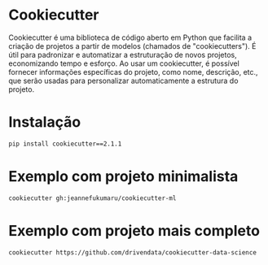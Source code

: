 # Cookiecutter

Cookiecutter é uma biblioteca de código aberto em Python que facilita a criação de projetos a partir de modelos (chamados de "cookiecutters"). É útil para padronizar e automatizar a estruturação de novos projetos, economizando tempo e esforço. Ao usar um cookiecutter, é possível fornecer informações específicas do projeto, como nome, descrição, etc., que serão usadas para personalizar automaticamente a estrutura do projeto.

# Instalação

```bash
pip install cookiecutter==2.1.1
```

# Exemplo com projeto minimalista
```bash
cookiecutter gh:jeannefukumaru/cookiecutter-ml
```

# Exemplo com projeto mais completo
```bash
cookiecutter https://github.com/drivendata/cookiecutter-data-science
```
